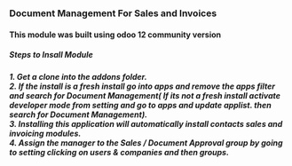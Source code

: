 <h3> Document Management For Sales and  Invoices </h3> 

<h4>This module was built using odoo 12 community version<h4>

<h5> Steps to Insall Module <h5>
    1. Get a clone into the addons folder.<br/>
    2. If the install is a fresh install go into apps and remove the apps filter and search for Document Management( If its not a fresh  install activate developer mode from setting and go to apps and update applist. then search for  Document Management).<br/>
    3. Installing this application will automatically install contacts sales and invoicing modules.<br/>
    4. Assign the manager to the Sales / Document Approval group by going to setting clicking on users & companies and then groups.<br/>



